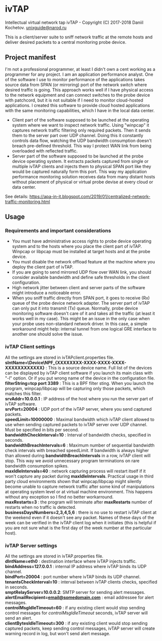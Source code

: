 # ivTAP
Intellectual virtual network tap
ivTAP - Copyright (C) 2017-2018  Daniil Kochetov.
unixguide@narod.ru

This is a client/server suite to sniff network traffic at the remote hosts and deliver desired packets to a central monitoring probe device. 

## Project manifest
I'm not a professional programmer, at least I didn't own a cent working as a programmer for any project. I am an application performance analyst. One of the software I use to monitor performance of the applications takes source data from SPAN (or mirroring) port of the network switch where desired traffic is going. This approach works well if I have physical access to the network equipment and can connect switches to the probe device with patchcord, but it is not suitable if I need to monitor cloud-hosted applications. I created this software to provide cloud hosted applications with the same monitoring capabilities, which I have in the local data center.
- Client part of the software supposed to be launched at the operating system where we want to inspect network traffic. Using "winpcap" it captures network traffic filtering only required packets. Then it sends them to the server part over UDP channel. Doing this it constantly controls data flow, watching the UDP bandwidth consumption doesn't breach pre-defined threshold. This way I protect WAN link from being overloaded with reflected traffic.
- Server part of the software supposed to be launched at the probe device operating system. It extracts packets captured from single or multiple ivTAP clients and injects them to physical SPAN port like they would be captured naturally form this port.
This way my application performance monitoring solution receives data from many distant hosts without placement of physical or virtual probe devise at every cloud or data center.  

See details: https://apa-in-it.blogspot.com/2019/01/centralized-network-traffic-monitoring.html

## Usage

### Requirements and important considerations
- You must have administrative access rights to probe device operating system and to the hosts where you place the client part of ivTAP. Winpcap or libpcap must be installed at target hosts and at the probe device.
- You must disable the network offload feature at the machine where you deploy the client part of ivTAP. 
- If you are going to send mirrored UDP flow over WAN link, you should consider available bandwidth and define safe thresholds in the client configuration.
- High network jitter between client and server parts of the software might introduce a noticeable error.
- When you sniff traffic directly from SPAN port, it goes to receive (Rx) queue of the probe device network adapter. The server part of ivTAP can only put it into transmit (Tx) queue. Normally, probe device monitoring software doesn't care of it and takes all the traffic (at least it works well in my case). This might be an issue in the only case when your probe uses non-standard network driver. In this case, a simple workaround might help: internal tunnel from one logical GRE interface to another one should solve the issue.

### ivTAP Client settings
All the settings are stored in ivTAPclient.properties file.  
**sIntName=\\Device\\NPF_{XXXXXXXX-XXXX-XXXX-XXXX-XXXXXXXXXXXX}** : This is a source device name. Full list of the devices can be displayed by ivTAP client software if you launch its main class with "-l" option. Or if you put wrong name of the device in the configuration file.  
**filterString=tcp port 3389** : This is a BPF filter sting. When you launch the program, winpcap/libpcap will be capturing only those packets, which matches this filter.  
**srvAddr=10.0.0.1** : IP address of the host where you run the server part of ivTAP software.  
**srvPort=20004** : UDP port of the ivTAP server, where you send captured packets.  
**speedLimit=10000000** : Maximal bandwidth which ivTAP client allowed to use when sending captured packets to ivTAP server over UDP channel. Must be specified in bits per second.  
**bandwidthCheckInterval=10** : Interval of bandwidth checks, specified in seconds.  
**bandwidthBreachIntervals=6** : Maximum number of sequential bandwidth check intervals with breached speedLimit. If bandwidth is always higher than allowed during **bandwidthBreachIntervals** in a row, ivTAP client will stop. This way we avoid unnecessary program terminations on rare bandwidth consumption spikes.  
**maxIdleIntervals=40** : network capturing process will restart itself if it won't capture any packet during **maxIdleIntervals**. Practical usage in third party cloud environments shown that winpcap/libpcap might silently become unable to capture network traffic after some kind of manipulations at operating system level or at virtual machine environment. This happens without any exception so I find no better workarround.  
**maxRestarts=3** : the program will terminate after **maxRestarts** number of restarts when no traffic is detected.  
**businessDaysNumbers=2,3,4,5,6** : there is no use to restart ivTAP client at the weekend even if it doesn't see any packet. Names of these days of the week can be verified in the ivTAP client log when it initiates (this is helpful if you are not sure what is the first day of the week number at the particular host).  

### ivTAP Server settings
All the settings are stored in ivTAP.properties file.  
**dIntName=eth0** : destination interface where ivTAP injects traffic.  
**bindAddress=127.0.0.1** : internal IP address where ivTAP binds its UDP channel.  
**bindPort=20004** : port number where ivTAP binds its UDP channel.  
**tenantsCheckInterval=10** : interval between ivTAP clients checks, specified in seconds.  
**smptRelayServer=10.0.0.2**: SMTP server for sending alert messages.  
**alertEmailRecipient=email@somedomain.com** : email addressee for alert messages.  
**controlMsgIdleTimeout=60** : if any existing client would stop sending control messages for *controlMsgIdleTimeout* seconds, ivTAP server will send an alert.  
**clientBytesIdleTimeout=300** : if any existing client would stop sending captured packets, keep sending control messages, ivTAP server will create warning record in log, but won't send alert message.



